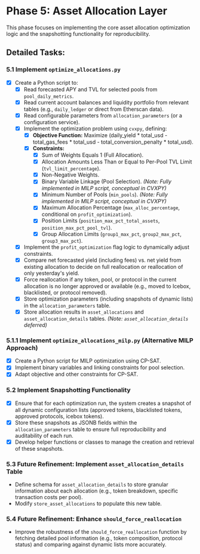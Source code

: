 # Phase 5: Asset Allocation Layer

This phase focuses on implementing the core asset allocation optimization logic and the snapshotting functionality for reproducibility.

## Detailed Tasks:

### 5.1 Implement `optimize_allocations.py`
- [x] Create a Python script to:
    - [x] Read forecasted APY and TVL for selected pools from `pool_daily_metrics`.
    - [x] Read current account balances and liquidity portfolio from relevant tables (e.g., `daily_ledger` or direct from Etherscan data).
    - [x] Read configurable parameters from `allocation_parameters` (or a configuration service).
    - [x] Implement the optimization problem using `cvxpy`, defining:
        - [x] **Objective Function:** Maximize (daily_yield * total_usd - total_gas_fees * total_usd - total_conversion_penalty * total_usd).
        - [x] **Constraints:**
            - [x] Sum of Weights Equals 1 (Full Allocation).
            - [x] Allocation Amounts Less Than or Equal to Per-Pool TVL Limit (`tvl_limit_percentage`).
            - [x] Non-Negative Weights.
            - [x] Binary Variable Linkage (Pool Selection). *(Note: Fully implemented in MILP script, conceptual in CVXPY)*
            - [x] Minimum Number of Pools (`min_pools`). *(Note: Fully implemented in MILP script, conceptual in CVXPY)*
            - [x] Maximum Allocation Percentage (`max_alloc_percentage`, conditional on `profit_optimization`).
            - [x] Position Limits (`position_max_pct_total_assets`, `position_max_pct_pool_tvl`).
            - [x] Group Allocation Limits (`group1_max_pct`, `group2_max_pct`, `group3_max_pct`).
    - [x] Implement the `profit_optimization` flag logic to dynamically adjust constraints.
    - [x] Compare net forecasted yield (including fees) vs. net yield from existing allocation to decide on full reallocation or reallocation of only yesterday's yield.
    - [x] Force reallocation if any token, pool, or protocol in the current allocation is no longer approved or available (e.g., moved to Icebox, blacklisted, or protocol removed).
    - [x] Store optimization parameters (including snapshots of dynamic lists) in the `allocation_parameters` table.
    - [x] Store allocation results in `asset_allocations` and `asset_allocation_details` tables. *(Note: `asset_allocation_details` deferred)*

### 5.1.1 Implement `optimize_allocations_milp.py` (Alternative MILP Approach)
- [x] Create a Python script for MILP optimization using CP-SAT.
- [x] Implement binary variables and linking constraints for pool selection.
- [x] Adapt objective and other constraints for CP-SAT.

### 5.2 Implement Snapshotting Functionality
- [x] Ensure that for each optimization run, the system creates a snapshot of all dynamic configuration lists (approved tokens, blacklisted tokens, approved protocols, icebox tokens).
- [x] Store these snapshots as JSONB fields within the `allocation_parameters` table to ensure full reproducibility and auditability of each run.
- [x] Develop helper functions or classes to manage the creation and retrieval of these snapshots.

### 5.3 Future Refinement: Implement `asset_allocation_details` Table
- Define schema for `asset_allocation_details` to store granular information about each allocation (e.g., token breakdown, specific transaction costs per pool).
- Modify `store_asset_allocations` to populate this new table.

### 5.4 Future Refinement: Enhance `should_force_reallocation`
- Improve the robustness of the `should_force_reallocation` function by fetching detailed pool information (e.g., token composition, protocol status) and comparing against dynamic lists more accurately.